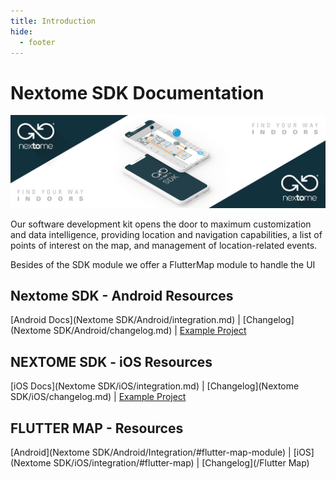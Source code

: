 ```yaml
---
title: Introduction
hide:
  - footer
---
```

# Nextome SDK Documentation

![Nextome Android SDK Cover](assets/cover.png)

Our software development kit opens the door to maximum customization and data intelligence, providing location and navigation capabilities, a list of points of interest on the map, and management of location-related events.

Besides of the SDK module we offer a FlutterMap module to handle the UI

## Nextome SDK - Android Resources
[Android Docs](Nextome SDK/Android/integration.md) | [Changelog](Nextome SDK/Android/changelog.md) | [Example Project](https://github.com/Nextome/nextome-phoenix-android-whitelabel)

## NEXTOME SDK - iOS Resources
[iOS Docs](Nextome SDK/iOS/integration.md) | [Changelog](Nextome SDK/iOS/changelog.md) | [Example Project](https://github.com/Nextome/nextome-phoenix-iOS-whitelabel)

## FLUTTER MAP - Resources
[Android](Nextome SDK/Android/Integration/#flutter-map-module) | [iOS](Nextome SDK/iOS/integration/#flutter-map) | [Changelog](/Flutter Map)

